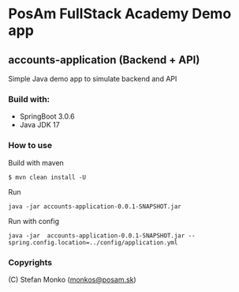 # PosAm FullStack Academy Demo app

## accounts-application (Backend + API)

Simple Java demo app to simulate backend and API

### Build with:
- SpringBoot 3.0.6
- Java JDK 17


### How to use

Build with maven
```
$ mvn clean install -U 
```

Run
```
java -jar accounts-application-0.0.1-SNAPSHOT.jar
```

Run with config
```
java -jar  accounts-application-0.0.1-SNAPSHOT.jar --spring.config.location=../config/application.yml
```

### Copyrights
(C) Stefan Monko (monkos@posam.sk)